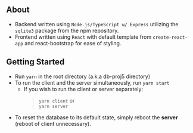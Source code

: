 ## About
- Backend written using `Node.js/TypeScript w/ Express` utilizing the `sqlite3` package from the npm repository.
- Frontend written using `React` with default template from `create-react-app` and react-bootstrap for ease of styling.

## Getting Started
- Run `yarn` in the root directory (a.k.a db-proj5 directory)
- To run the client and the server simultaneously, run `yarn start`
    - If you wish to run the client or server separately:
        > `yarn client` or <br/> `yarn server`
- To reset the database to its default state, simply reboot the __server__ (reboot of client unnecessary).
